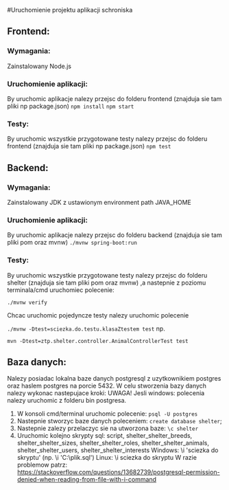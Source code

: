 #Uruchomienie projektu aplikacji schroniska

##


## Frontend:
### Wymagania:
Zainstalowany Node.js

### Uruchomienie aplikacji:
By uruchomic aplikacje nalezy przejsc do folderu frontend (znajduja sie tam pliki np package.json)
`npm install`
`npm start`


### Testy:
By uruchomic wszystkie przygotowane testy nalezy przejsc do folderu frontend (znajduja sie tam pliki np package.json) 
`npm test`

## Backend:
### Wymagania:
Zainstalowany JDK z ustawionym environment path JAVA_HOME 

### Uruchomienie aplikacji:
By uruchomic aplikacje nalezy przejsc do folderu backend (znajduja sie tam pliki pom oraz mvnw)
`./mvnw spring-boot:run`

### Testy:
By uruchomic wszystkie przygotowane testy nalezy przejsc do folderu shelter (znajduja sie tam pliki pom oraz mvnw) 
,a nastepnie z poziomu terminala/cmd uruchomiec polecenie: 

`./mvnw verify` 

Chcac uruchomic pojedyncze testy nalezy
uruchomic polecenie 

`./mvnw -Dtest=sciezka.do.testu.klasaZtestem test` np. 

`mvn -Dtest=ztp.shelter.controller.AnimalControllerTest test`


## Baza danych:
Nalezy posiadac lokalna baze danych postgresql z uzytkownikiem postgres oraz haslem postgres
na porcie 5432. 
W celu stworzenia bazy danych nalezy wykonac nastepujace kroki:
UWAGA! Jesli windows: polecenia nalezy uruchomic z folderu bin postgresa.
1. W konsoli cmd/terminal uruchomic polecenie: `psql -U postgres`
2. Nastepnie stworzyc baze danych poleceniem: `create database shelter`;
3. Nastepnie zalezy przelaczyc sie na utworzona baze: `\c shelter`
4. Uruchomic kolejno skrypty sql: script, shelter_shelter_breeds, shelter_shelter_sizes, 
shelter_shelter_roles, shelter_shelter_animals, shelter_shelter_users, shelter_shelter_interests
Windows: \i 'sciezka do skryptu' (np. \i 'C:\\plik.sql')
Linux: \i sciezka do skryptu
W razie problemow patrz:
https://stackoverflow.com/questions/13682739/postgresql-permission-denied-when-reading-from-file-with-i-command
